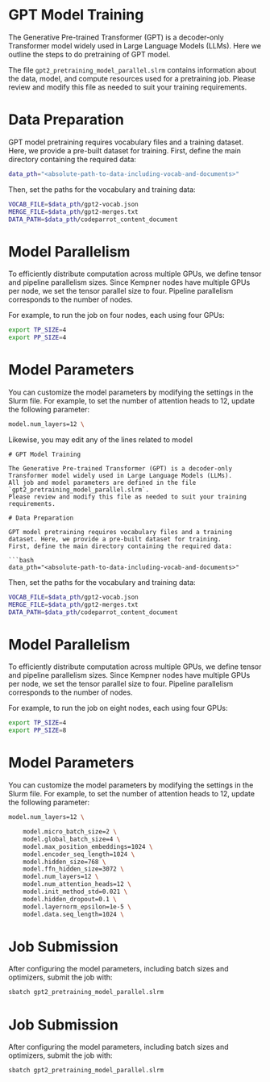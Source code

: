 # GPT Model Training

The Generative Pre-trained Transformer (GPT) is a decoder-only Transformer model widely used in Large Language Models (LLMs). 
Here we outline the steps to do pretraining of GPT model. 

The file `gpt2_pretraining_model_parallel.slrm` contains information about the data, model, and compute resources used for a pretraining job. 
Please review and modify this file as needed to suit your training requirements.

# Data Preparation 

GPT model pretraining requires vocabulary files and a training dataset. Here, we provide a pre-built dataset for training. 
First, define the main directory containing the required data:

```bash
data_pth="<absolute-path-to-data-including-vocab-and-documents>"
```

Then, set the paths for the vocabulary and training data:

```bash
VOCAB_FILE=$data_pth/gpt2-vocab.json
MERGE_FILE=$data_pth/gpt2-merges.txt
DATA_PATH=$data_pth/codeparrot_content_document
```

# Model Parallelism

To efficiently distribute computation across multiple GPUs, we define tensor and pipeline parallelism sizes. 
Since Kempner nodes have multiple GPUs per node, we set the tensor parallel size to four. 
Pipeline parallelism corresponds to the number of nodes. 

For example, to run the job on four nodes, each using four GPUs:

```bash
export TP_SIZE=4
export PP_SIZE=4
```

# Model Parameters

You can customize the model parameters by modifying the settings in the Slurm file. 
For example, to set the number of attention heads to 12, update the following parameter:

```bash
model.num_layers=12 \
```
Likewise, you may edit any of the lines related to model 

```
# GPT Model Training

The Generative Pre-trained Transformer (GPT) is a decoder-only Transformer model widely used in Large Language Models (LLMs). 
All job and model parameters are defined in the file `gpt2_pretraining_model_parallel.slrm`. 
Please review and modify this file as needed to suit your training requirements.

# Data Preparation 

GPT model pretraining requires vocabulary files and a training dataset. Here, we provide a pre-built dataset for training. 
First, define the main directory containing the required data:

```bash
data_pth="<absolute-path-to-data-including-vocab-and-documents>"
```

Then, set the paths for the vocabulary and training data:

```bash
VOCAB_FILE=$data_pth/gpt2-vocab.json
MERGE_FILE=$data_pth/gpt2-merges.txt
DATA_PATH=$data_pth/codeparrot_content_document
```

# Model Parallelism

To efficiently distribute computation across multiple GPUs, we define tensor and pipeline parallelism sizes. 
Since Kempner nodes have multiple GPUs per node, we set the tensor parallel size to four. 
Pipeline parallelism corresponds to the number of nodes. 

For example, to run the job on eight nodes, each using four GPUs:

```bash
export TP_SIZE=4
export PP_SIZE=8
```

# Model Parameters

You can customize the model parameters by modifying the settings in the Slurm file. 
For example, to set the number of attention heads to 12, update the following parameter:

```bash
model.num_layers=12 \
```

```bash
    model.micro_batch_size=2 \
    model.global_batch_size=4 \
    model.max_position_embeddings=1024 \
    model.encoder_seq_length=1024 \
    model.hidden_size=768 \
    model.ffn_hidden_size=3072 \
    model.num_layers=12 \
    model.num_attention_heads=12 \
    model.init_method_std=0.021 \
    model.hidden_dropout=0.1 \
    model.layernorm_epsilon=1e-5 \
    model.data.seq_length=1024 \
```

# Job Submission

After configuring the model parameters, including batch sizes and optimizers, submit the job with:

```bash
sbatch gpt2_pretraining_model_parallel.slrm
```

# Job Submission

After configuring the model parameters, including batch sizes and optimizers, submit the job with:

```bash
sbatch gpt2_pretraining_model_parallel.slrm
```


